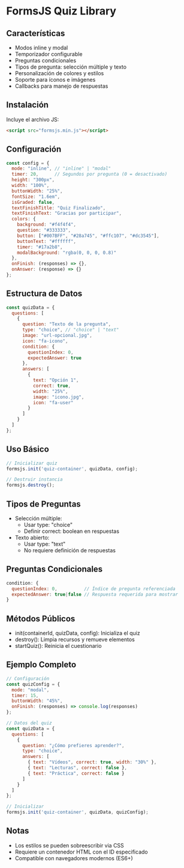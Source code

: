 # FormsJS Quiz Library

## Características
- Modos inline y modal
- Temporizador configurable
- Preguntas condicionales
- Tipos de pregunta: selección múltiple y texto
- Personalización de colores y estilos
- Soporte para íconos e imágenes
- Callbacks para manejo de respuestas

## Instalación
Incluye el archivo JS:
```html
<script src="formsjs.min.js"></script>
```

## Configuración
```js
const config = {
  mode: "inline", // "inline" | "modal"
  timer: 20,      // Segundos por pregunta (0 = desactivado)
  height: "300px",
  width: "100%",
  buttonWidth: "25%",
  fontSize: "1.6em",
  isGraded: false,
  textFinishTitle: "Quiz Finalizado",
  textFinishText: "Gracias por participar",
  colors: {
    background: "#f4f4f4",
    question: "#333333",
    button: ["#007BFF", "#28a745", "#ffc107", "#dc3545"],
    buttonText: "#ffffff",
    timer: "#17a2b8",
    modalBackground: "rgba(0, 0, 0, 0.8)"
  },
  onFinish: (responses) => {},
  onAnswer: (response) => {}
};
```

## Estructura de Datos
```js
const quizData = {
  questions: [
    {
      question: "Texto de la pregunta",
      type: "choice", // "choice" | "text"
      image: "url-opcional.jpg",
      icon: "fa-icono",
      condition: { 
        questionIndex: 0, 
        expectedAnswer: true 
      },
      answers: [
        { 
          text: "Opción 1",
          correct: true,
          width: "25%",
          image: "icono.jpg",
          icon: "fa-user"
        }
      ]
    }
  ]
};
```

## Uso Básico
```js
// Inicializar quiz
formsjs.init('quiz-container', quizData, config);

// Destruir instancia
formsjs.destroy();
```

## Tipos de Preguntas
- Selección múltiple:
    - Usar type: "choice"
    - Definir correct: boolean en respuestas
- Texto abierto:
    - Usar type: "text"
    - No requiere definición de respuestas

## Preguntas Condicionales
```js
condition: {
  questionIndex: 0,          // Índice de pregunta referenciada
  expectedAnswer: true|false // Respuesta requerida para mostrar
}
```

## Métodos Públicos
- init(containerId, quizData, config): Inicializa el quiz
- destroy(): Limpia recursos y remueve elementos
- startQuiz(): Reinicia el cuestionario

## Ejemplo Completo
```js
// Configuración
const quizConfig = {
  mode: "modal",
  timer: 15,
  buttonWidth: "45%",
  onFinish: (responses) => console.log(responses)
};

// Datos del quiz
const quizData = {
  questions: [
    {
      question: "¿Cómo prefieres aprender?",
      type: "choice",
      answers: [
        { text: "Vídeos", correct: true, width: "30%" },
        { text: "Lecturas", correct: false },
        { text: "Práctica", correct: false }
      ]
    }
  ]
};

// Inicializar
formsjs.init('quiz-container', quizData, quizConfig);
```

## Notas
- Los estilos se pueden sobreescribir via CSS
- Requiere un contenedor HTML con el ID especificado
- Compatible con navegadores modernos (ES6+)
